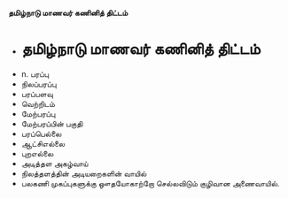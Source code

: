 **தமிழ்நாடு மாணவர் கணினித் திட்டம்**
- # தமிழ்நாடு மாணவர் கணினித் திட்டம்
- n. பரப்பு
- நிலப்பரப்பு
- பரப்பளவு
- வெற்றிடம்
- மேற்பரப்பு
- மேற்பரப்பின் பகுதி
- பரப்பெல்லை
- ஆட்சிஎல்லை
- புறஎல்லை
- அடித்தள அகழ்வாய்
- நிலத்தளத்தின் அடியறைகளின் வாயில்
- பலகணி முகப்புகளுக்கு ஔதயோகாற்றோ செல்லவிடும் குழிவான அணைவாயில்.

